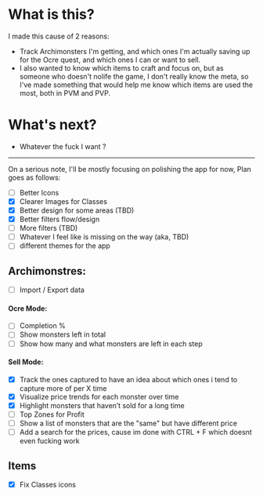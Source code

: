 # What is this?

I made this cause of 2 reasons:

- Track Archimonsters I'm getting, and which ones I'm actually saving up for the Ocre quest, and which ones I can or want to sell.
- I also wanted to know which items to craft and focus on, but as someone who doesn't nolife the game, I don't really know the meta, so I've made something that would help me know which items are used the most, both in PVM and PVP.

# What's next?

- Whatever the fuck I want ?

---

On a serious note, I'll be mostly focusing on polishing the app for now, Plan goes as follows:

- [ ] Better Icons
- [x] Clearer Images for Classes
- [x] Better design for some areas (TBD)
- [x] Better filters flow/design
- [ ] More filters (TBD)
- [ ] Whatever I feel like is missing on the way (aka, TBD)
- [ ] different themes for the app

## Archimonstres:

- [ ] Import / Export data

#### Ocre Mode:

- [ ] Completion %
- [ ] Show monsters left in total
- [ ] Show how many and what monsters are left in each step

#### Sell Mode:

- [x] Track the ones captured to have an idea about which ones i tend to capture more of per X time
- [x] Visualize price trends for each monster over time
- [x] Highlight monsters that haven’t sold for a long time
- [ ] Top Zones for Profit
- [ ] Show a list of monsters that are the "same" but have different price
- [ ] Add a search for the prices, cause im done with CTRL + F which doesnt even fucking work

## Items

-[x] Fix Classes icons
